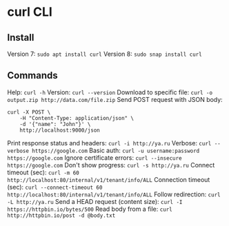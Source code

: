# curl CLI

## Install
Version 7: `sudo apt install curl`
Version 8: `sudo snap install curl`

## Commands
Help: `curl -h`
Version: `curl --version`
Download to specific file: `curl -o output.zip http://data.com/file.zip`
Send POST request with JSON body:
```shell
curl -X POST \
	-H "Content-Type: application/json" \
	-d '{"name": "John"}' \
	http://localhost:9000/json
```
Print response status and headers: `curl -i http://ya.ru`
Verbose: `curl --verbose https://google.com`
Basic auth: `curl -u username:password https://google.com`
Ignore certificate errors: `curl --insecure https://google.com`
Don't show progress: `curl -s http://ya.ru`
Connect timeout (sec): `curl -m 60 http://localhost:80/internal/v1/tenant/info/ALL`
Connection timeout (sec): `curl --connect-timeout 60 http://localhost:80/internal/v1/tenant/info/ALL`
Follow redirection: `curl -L http://ya.ru`
Send a HEAD request (content size): `curl -I https://httpbin.io/bytes/500`
Read body from a file: `curl http://httpbin.io/post -d @body.txt`
